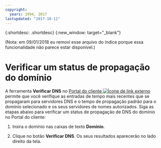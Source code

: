 ```yaml
---
copyright:
  years: 1994, 2017
lastupdated: "2017-10-11"
---
```


{:shortdesc: .shortdesc}
{:new_window: target="_blank"}

(Nota: em 09/01/2018 eu removi esse arquivo do índice porque essa funcionalidade não parece estar disponível.)

# Verificar um status de propagação do domínio

A ferramenta **Verificar DNS** no [Portal do cliente ![Ícone de link externo](../../icons/launch-glyph.svg "Ícone de link externo")](https://control.softlayer.com/) permite que você verifique as entradas de tempo mais recentes que se propagaram para servidores DNS e o tempo de propagação padrão para o domínio selecionado e os seus servidores de nomes autorizados.  Siga as etapas abaixo para verificar um status de propagação de DNS do domínio no Portal do cliente:

1. Insira o domínio nas caixas de texto **Domínio**.

2. Clique no botão **Verificar DNS**.  Os seus resultados aparecerão no lado direito da tela.
